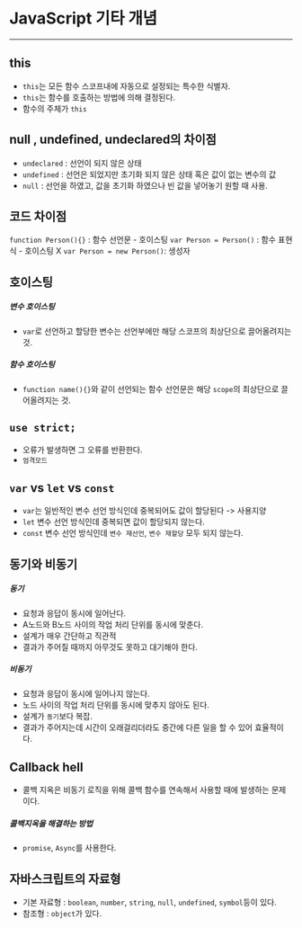 # JavaScript 기타 개념

---

## this

- `this`는 모든 함수 스코프내에 자동으로 설정되는 특수한 식별자.
- `this`는 함수를 호출하는 방법에 의해 결정된다.
- 함수의 주체가 `this`

## null , undefined, undeclared의 차이점

- `undeclared` : 선언이 되지 않은 상태
- `undefined` : 선언은 되었지만 초기화 되지 않은 상태 혹은 값이 없는 변수의 값
- `null` : 선언을 하였고, 값을 초기화 하였으나 빈 값을 넣어놓기 원할 때 사용.

## 코드 차이점

`function Person(){}` : 함수 선언문 - 호이스팅
`var Person = Person()` : 함수 표현식 - 호이스팅 X
`var Person = new Person()`: 생성자

## 호이스팅

##### 변수 호이스팅

- `var`로 선언하고 할당한 변수는 선언부에만 해당 스코프의 최상단으로 끌어올려지는 것.

##### 함수 호이스팅

- `function name(){}`와 같이 선언되는 함수 선언문은 해당 `scope`의 최상단으로 끌어올려지는 것.

## `use strict;`

- 오류가 발생하면 그 오류를 반환한다.
- `엄격모드`

## `var` vs `let` vs `const`

- `var`는 일반적인 변수 선언 방식인데 중복되어도 값이 할당된다 -> 사용지양
- `let` 변수 선언 방식인데 중복되면 값이 할당되지 않는다.
- `const` 변수 선언 방식인데 `변수 재선언`, `변수 재할당` 모두 되지 않는다.

## 동기와 비동기

##### 동기

- 요청과 응답이 동시에 일어난다.
- A노드와 B노드 사이의 작업 처리 단위를 동시에 맞춘다.
- 설계가 매우 간단하고 직관적
- 결과가 주어질 때까지 아무것도 못하고 대기해야 한다.

##### 비동기

- 요청과 응답이 동시에 일어나지 않는다.
- 노드 사이의 작업 처리 단위를 동시에 맞추지 않아도 된다.
- 설계가 `동기`보다 복잡.
- 결과가 주어지는데 시간이 오래걸리더라도 중간에 다른 일을 할 수 있어 효율적이다.

## Callback hell

- 콜백 지옥은 비동기 로직을 위해 콜백 함수를 연속해서 사용할 때에 발생하는 문제이다.

##### 콜백지옥을 해결하는 방법

- `promise`, `Async`를 사용한다.

## 자바스크립트의 자료형

- 기본 자료형 : `boolean`, `number`, `string`, `null`, `undefined`, `symbol`등이 있다.
- 참조형 : `object`가 있다.
